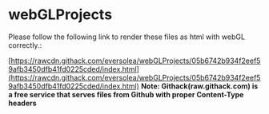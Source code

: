 # webGLProjects
Please follow the following link to render these files as html with webGL correctly.:

[https://rawcdn.githack.com/eversolea/webGLProjects/05b6742b934f2eef59afb3450dfb41fd0225cded/index.html](https://rawcdn.githack.com/eversolea/webGLProjects/05b6742b934f2eef59afb3450dfb41fd0225cded/index.html)
**Note: Githack(raw.githack.com) is a free service that serves files from Github with proper Content-Type headers**
